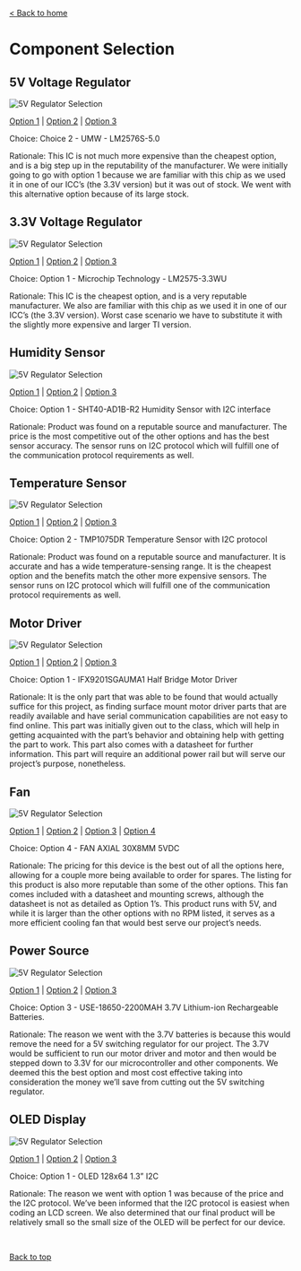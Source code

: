 [< Back to home](./index.md)
# Component Selection

## 5V Voltage Regulator
![5V Regulator Selection](./images/design-ideation-images/5V_Regulator_Table.JPG)

[Option 1](https://www.digikey.com/en/products/detail/microchip-technology/LM2575-5-0WU/1027656) | [Option 2](https://www.digikey.com/en/products/detail/umw/LM2576S-5-0/16705873) | [Option 3](https://www.digikey.com/en/products/detail/texas-instruments/LM2576S-5-0-NOPB/363654?utm_adgroup=Texas%20Instruments&utm_source=google&utm_medium=cpc&utm_campaign=Dynamic%20Search_EN_Focus%20Suppliers&utm_term=&utm_content=Texas%20Instruments&gclid=CjwKCAiAleOeBhBdEiwAfgmXf2c2ugLfdCNYGB94kFo48uVK8QLELq0C4U6XZMzKm66fvyKY-C7EUhoCbQEQAvD_BwE)

Choice: Choice 2 - UMW - LM2576S-5.0

Rationale: This IC is not much more expensive than the cheapest option, and is a big step up in the reputability of the manufacturer. We were initially going to go with option 1 because we are familiar with this chip as we used it in one of our ICC’s (the 3.3V version) but it was out of stock. We went with this alternative option because of its large stock.

## 3.3V Voltage Regulator
![5V Regulator Selection](./images/design-ideation-images/3V_Regulator_Table.JPG)

[Option 1](https://www.digikey.com/en/products/detail/microchip-technology/LM2575-3.3WU-TR/16679441?utm_adgroup=Integrated%20Circuits&utm_source=google&utm_medium=cpc&utm_campaign=Shopping_Supplier_Microchip_0150_Co-op&utm_term=&utm_content=Integrated%20Circuits&gclid=Cj0KCQiAz9ieBhCIARIsACB0oGKfTJQ9Fh5r8kRAPXw3mW0jDgG6PvythhTawmOSTd8LAARY7K1dAVcaAvMLEALw_wcB) | [Option 2](https://www.digikey.com/en/products/detail/umw/LM2576HVS-3-3/16705917) | [Option 3](https://www.digikey.com/en/products/detail/texas-instruments/LM2576S-3-3-NOPB/363653?utm_adgroup=Texas%20Instruments&utm_source=google&utm_medium=cpc&utm_campaign=Dynamic%20Search_EN_Focus%20Suppliers&utm_term=&utm_content=Texas%20Instruments&gclid=CjwKCAiAleOeBhBdEiwAfgmXfyY7m8TR0Y3jjgf2OoypRLGyGdHF-o645IfKzqnJ6S7oqHwb_tutQhoCqXcQAvD_BwE)

Choice: Option 1 - Microchip Technology - LM2575-3.3WU

Rationale: This IC is the cheapest option, and is a very reputable manufacturer. We also are familiar with this chip as we used it in one of our ICC’s (the 3.3V version). Worst case scenario we have to substitute it with the slightly more expensive and larger TI version.

## Humidity Sensor
![5V Regulator Selection](./images/design-ideation-images/Humidity_Sensor_Table.JPG)

[Option 1](https://www.digikey.com/en/products/detail/sensirion-ag/SHT40-AD1B-R2/13532084) | [Option 2](https://www.digikey.com/en/products/detail/bourns-inc/BPS240-D2P0-S10E/13967866) | [Option 3](https://www.digikey.com/en/products/detail/honeywell-sensing-and-productivity-solutions/HIH-5030-001/2051157)

Choice: Option 1 - SHT40-AD1B-R2 Humidity Sensor with I2C interface

Rationale: Product was found on a reputable source and manufacturer. The price is the most competitive out of the other options and has the best sensor accuracy. The sensor runs on I2C protocol which will fulfill one of the communication protocol requirements as well.

## Temperature Sensor
![5V Regulator Selection](./images/design-ideation-images/Temp_Sensor_Table.JPG)

[Option 1](https://www.digikey.com/en/products/detail/umw/LM75BD/16705964) | [Option 2](https://www.digikey.com/en/products/detail/texas-instruments/TMP1075DR/9685283) | [Option 3](https://www.digikey.com/en/products/detail/texas-instruments/TMP126DCKR/16602359)

Choice: Option 2 - TMP1075DR Temperature Sensor with I2C protocol

Rationale: Product was found on a reputable source and manufacturer. It is accurate and has a wide temperature-sensing range. It is the cheapest option and the benefits match the other more expensive sensors. The sensor runs on I2C protocol which will fulfill one of the communication protocol requirements as well.

## Motor Driver
![5V Regulator Selection](./images/design-ideation-images/Motor_Driver_Table.JPG)

[Option 1](https://www.digikey.com/en/products/detail/infineon-technologies/IFX9201SGAUMA1/5415542) | [Option 2](https://www.arrow.com/en/products/drv8837cdsgr/texas-instruments?gclid=Cj0KCQiA2-2eBhClARIsAGLQ2Rl9xHBlbt7UCwxo7Ywy_aKi_S03iyxnpMGqoaIHov6f9jRs61epbAQaAshvEALw_wcB&gclsrc=aw.ds) | [Option 3](https://www.arrow.com/en/products/drv8870ddar/texas-instruments?gclid=Cj0KCQiA2-2eBhClARIsAGLQ2Rny7GgNM5NtZY7FRyjL6XpffISo_1cHM8pScRbb74RXiPLtRUcJp8MaAmV_EALw_wcB&gclsrc=aw.ds)

Choice: Option 1 - IFX9201SGAUMA1 Half Bridge Motor Driver 

Rationale: It is the only part that was able to be found that would actually suffice for this project, as finding surface mount motor driver parts that are readily available and have serial communication capabilities are not easy to find online. This part was initially given out to the class, which will help in getting acquainted with the part’s behavior and obtaining help with getting the part to work. This part also comes with a datasheet for further information. This part will require an additional power rail but will serve our project’s purpose, nonetheless.

## Fan
![5V Regulator Selection](./images/design-ideation-images/Fan_Table.JPG)

[Option 1](https://www.mouser.com/ProductDetail/Delta-Electronics/BSB0205HP-00EFG?qs=wnTfsH77Xs63f3riYfNd4A%3D%3D) | [Option 2](https://www.amazon.com/20mm-Turbine-Brushless-Cooling-Blower/dp/B00LG0EJFK) | [Option 3](https://www.amazon.com/WINSINN-Hydraulic-Bearing-20x6-3mm-Turbine/dp/B08ML4LWGD/ref=asc_df_B08ML39K1J/?tag=hyprod-20&linkCode=df0&hvadid=633095047807&hvpos=&hvnetw=g&hvrand=11582693811425458251&hvpone=&hvptwo=&hvqmt=&hvdev=c&hvdvcmdl=&hvlocint=&hvlocphy=9030039&hvtargid=pla-1685997476544&region_id=972485&th=1) | [Option 4](https://www.digikey.com/en/products/detail/adafruit-industries-llc/3368/6680553)

Choice: Option 4 - FAN AXIAL 30X8MM 5VDC

Rationale: The pricing for this device is the best out of all the options here, allowing for a couple more being available to order for spares. The listing for this product is also more reputable than some of the other options. This fan comes included with a datasheet and mounting screws, although the datasheet is not as detailed as Option 1’s. This product runs with 5V, and while it is larger than the other options with no RPM listed, it serves as a more efficient cooling fan that would best serve our project’s needs.

## Power Source
![5V Regulator Selection](./images/design-ideation-images/Power_Source_Table.JPG)

[Option 1](https://www.amazon.com/Amazon-Basics-Performance-All-Purpose-Batteries/dp/B0774D64LT/ref=asc_df_B00MH4QM1S/?tag=hyprod-20&linkCode=df0&hvadid=583815642163&hvpos=&hvnetw=g&hvrand=5970026934188101531&hvpone=&hvptwo=&hvqmt=&hvdev=c&hvdvcmdl=&hvlocint=&hvlocphy=9030100&hvtargid=pla-332122495433&region_id=972485&th=1) | [Option 2](https://www.amazon.com/EBL-Lithium-Battery-Rechargeable-Batteries/dp/B078HP76PG/ref=sr_1_7?crid=33RW3UQFBJ1CY&keywords=rechargeable+batteries+9v&qid=1666500132&qu=eyJxc2MiOiI1LjI5IiwicXNhIjoiNS4xOSIsInFzcCI6IjQuOTAifQ%3D%3D&s=electronics&sprefix=rechargeable+batteries+%2Celectronics%2C199&sr=1-7) | [Option 3](https://www.digikey.com/en/products/detail/us-electronics-inc./USE-18650-2200MAH/15781480?utm_adgroup=US%20ELECTRONICS%20INC.&utm_source=google&utm_medium=cpc&utm_campaign=Shopping_DK%2BSupplier_Tier%202%20-%20Block%201&utm_term=&utm_content=US%20ELECTRONICS%20INC.&gclid=Cj0KCQiAorKfBhC0ARIsAHDzslv-uqp_LuVAYAKcPoXCEjDeCUxs115HwhbcdR_NMl6o_bhkvuoHSJAaAirnEALw_wcB)

Choice: Option 3 - USE-18650-2200MAH 3.7V Lithium-ion Rechargeable Batteries.

Rationale: The reason we went with the 3.7V batteries is because this would remove the need for a 5V switching regulator for our project. The 3.7V would be sufficient to run our motor driver and motor and then would be stepped down to 3.3V for our microcontroller and other components. We deemed this the best option and most cost effective taking into consideration the money we’ll save from cutting out the 5V switching regulator.

## OLED Display
![5V Regulator Selection](./images/design-ideation-images/OLED_Display_Table.JPG)

[Option 1](https://www.digikey.com/en/products/detail/universal-solder-electronics-ltd/OLED-128x64-1-3-I2C/16822118) | [Option 2](https://www.amazon.com/gp/product/B00VC2NEU8/ref=ppx_yo_dt_b_search_asin_title?ie=UTF8&psc=1) | [Option 3](https://www.digikey.com/en/products/detail/display-visions/EA-OLEDM204-LWA/9972246)

Choice: Option 1 - OLED 128x64 1.3” I2C

Rationale: The reason we went with option 1 was because of the price and the I2C protocol. We’ve been informed that the I2C protocol is easiest when coding an LCD screen. We also determined that our final product will be relatively small so the small size of the OLED will be perfect for our device.


&nbsp;

[Back to top](#top)
